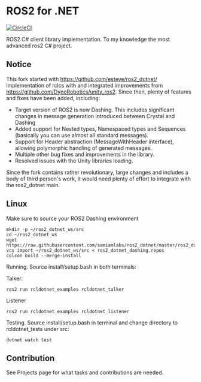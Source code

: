 ROS2 for .NET
=============

[![CircleCI](https://circleci.com/gh/samiamlabs/ros2_dotnet/tree/dashing.svg?style=svg)](https://circleci.com/gh/samiamlabs/ros2_dotnet/tree/master)

ROS2 C# client library implementation. To my knowledge the most advanced ros2 C# project.

Notice
------

This fork started with https://github.com/esteve/ros2_dotnet/ implementation of rclcs with and integrated improvements from https://github.com/DynoRobotics/unity_ros2. Since then, plenty of features and fixes have been added, including:
*  Target version of ROS2 is now Dashing. This includes significant changes in message generation introduced between Crystal and Dashing
*  Added support for Nested types, Namespaced types and Sequences (basically you can use almost all standard messages).
*  Support for Header abstraction (MessageWithHeader interface), allowing polymorphic handling of generated messages.
*  Multiple other bug fixes and improvements in the library.
*  Resolved issues with the Unity libraries loading.

Since the fork contains rather revolutionary, large changes and includes a body of third person's work, it would need plenty of effort to integrate with the ros2_dotnet main.

Linux
-----

Make sure to source your ROS2 Dashing environment

```
mkdir -p ~/ros2_dotnet_ws/src
cd ~/ros2_dotnet_ws
wget https://raw.githubusercontent.com/samiamlabs/ros2_dotnet/master/ros2_dotnet_dashing.repos
vcs import ~/ros2_dotnet_ws/src < ros2_dotnet_dashing.repos
colcon build --merge-install

```
Running. Source install/setup.bash in both terminals:

Talker:
```
ros2 run rcldotnet_examples rcldotnet_talker
```
Listener
```
ros2 run rcldotnet_examples rcldotnet_listener
```

Testing. Source install/setup.bash in terminal and change directory to rcldotnet_tests under src:

```
dotnet watch test
```

Contribution
------

See Projects page for what tasks and contributions are needed.
